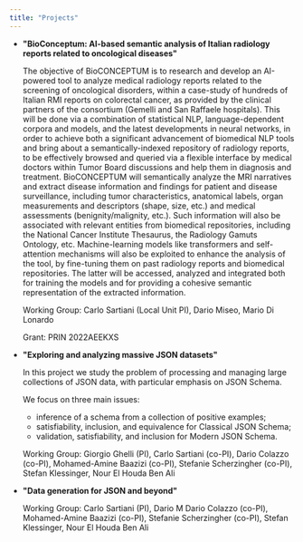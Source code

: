 ```yaml
---
title: "Projects"
---
```


- **"BioConceptum: AI-based semantic analysis of Italian radiology reports related to oncological diseases"** 

	The objective of BioCONCEPTUM is to research and develop an AI-powered tool to analyze medical radiology reports related to the screening of oncological disorders, within a case-study of hundreds of Italian RMI reports on colorectal cancer, as provided by the clinical partners of the consortium (Gemelli and San Raffaele hospitals). This will be done via a combination of statistical NLP, language-dependent corpora and models, and the latest developments in neural networks, in order to achieve both a significant advancement of biomedical NLP tools and bring about a semantically-indexed repository of radiology reports, to be effectively browsed and queried via a flexible interface by medical doctors within Tumor Board discussions and help them in diagnosis and treatment. BioCONCEPTUM will semantically analyze the MRI narratives and extract disease information and findings for patient and disease surveillance, including tumor characteristics, anatomical labels, organ measurements and descriptors (shape, size, etc.) and medical assessments (benignity/malignity, etc.). Such information will also be associated with relevant entities from biomedical repositories, including the National Cancer Institute Thesaurus, the Radiology Gamuts Ontology, etc. Machine-learning models like transformers and self-attention mechanisms will also be exploited to enhance the analysis of the tool, by fine-tuning them on past radiology reports and biomedical repositories. The latter will be accessed, analyzed and integrated both for training the models and for providing a cohesive semantic representation of the extracted information.
	
	Working Group: Carlo Sartiani (Local Unit PI), Dario Miseo, Mario Di Lonardo 
	
	Grant: PRIN 2022AEEKXS

- **"Exploring and analyzing massive  JSON datasets"** 

	In this project we study the problem of processing and managing large collections of JSON data, with particular emphasis on JSON Schema.

	We focus on three main issues:

	- inference of a schema from a collection of positive examples;
	- satisfiability, inclusion, and equivalence for Classical JSON Schema;
 	- validation, satisfiability, and inclusion for Modern JSON Schema.

	Working Group: Giorgio Ghelli (PI), Carlo Sartiani (co-PI), Dario Colazzo (co-PI), Mohamed-Amine Baazizi (co-PI), Stefanie Scherzingher (co-PI), Stefan Klessinger, Nour El Houda Ben Ali

- **"Data generation for JSON and beyond"**

	Working Group: Carlo Sartiani (PI), Dario M Dario Colazzo (co-PI), Mohamed-Amine Baazizi (co-PI), Stefanie Scherzingher (co-PI), Stefan Klessinger, Nour El Houda Ben Ali

